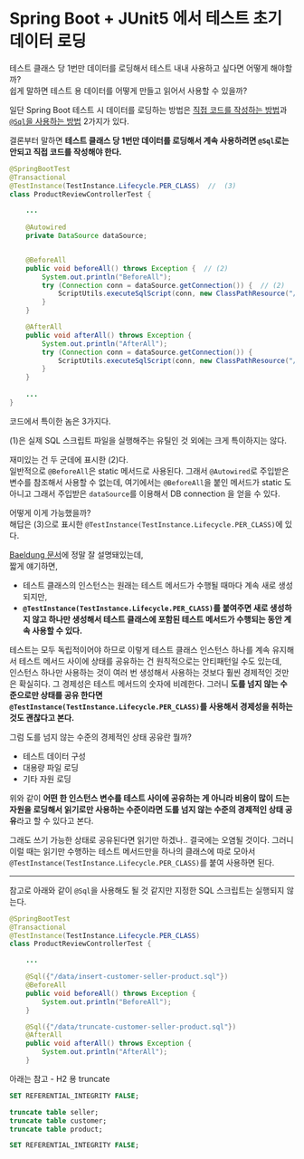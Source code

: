 # Spring Boot + JUnit5 에서 테스트 초기 데이터 로딩

테스트 클래스 당 1번만 데이터를 로딩해서 테스트 내내 사용하고 싶다면 어떻게 해야할까?  
쉽게 말하면 테스트 용 데이터를 어떻게 만들고 읽어서 사용할 수 있을까?

일단 Spring Boot 테스트 시 데이터를 로딩하는 방법은 [직접 코드를 작성하는 방법](https://docs.spring.io/spring-framework/docs/current/spring-framework-reference/testing.html#testcontext-executing-sql-programmatically)과 [`@Sql`을 사용하는 방법](https://docs.spring.io/spring-framework/docs/current/spring-framework-reference/testing.html#testcontext-executing-sql-declaratively) 2가지가 있다.

결론부터 말하면 **테스트 클래스 당 1번만 데이터를 로딩해서 계속 사용하려면 `@Sql`로는 안되고 직접 코드를 작성해야 한다.**

```java
@SpringBootTest
@Transactional
@TestInstance(TestInstance.Lifecycle.PER_CLASS)  //  (3)
class ProductReviewControllerTest {

    ...
    
    @Autowired
    private DataSource dataSource;


    @BeforeAll
    public void beforeAll() throws Exception {  // (2)
        System.out.println("BeforeAll");
        try (Connection conn = dataSource.getConnection()) {  // (2)
            ScriptUtils.executeSqlScript(conn, new ClassPathResource("/data/insert-customer-seller-product.sql"));  // (1)
        }
    }

    @AfterAll
    public void afterAll() throws Exception {
        System.out.println("AfterAll");
        try (Connection conn = dataSource.getConnection()) {
            ScriptUtils.executeSqlScript(conn, new ClassPathResource("/data/truncate-customer-seller-product.sql"));
        }
    }
    
    ...
}
```

코드에서 특이한 놈은 3가지다.

(1)은 실제 SQL 스크립트 파일을 실행해주는 유틸인 것 외에는 크게 특이하지는 않다.  

재미있는 건 두 군데에 표시한 (2)다.  
일반적으로 `@BeforeAll`은 static 메서드로 사용된다. 그래서 `@Autowired`로 주입받은 변수를 참조해서 사용할 수 없는데, 여기에서는 `@BeforeAll`을 붙인 메서드가 static 도 아니고 그래서 주입받은 `dataSource`를 이용해서 DB connection 을 얻을 수 있다.  

어떻게 이게 가능했을까?  
해답은 (3)으로 표시한 `@TestInstance(TestInstance.Lifecycle.PER_CLASS)`에 있다.

[Baeldung 문서](https://www.baeldung.com/junit-testinstance-annotation)에 정말 잘 설명돼있는데,  
짧게 얘기하면,
- 테스트 클래스의 인스턴스는 원래는 테스트 메서드가 수행될 때마다 계속 새로 생성되지만,
- **`@TestInstance(TestInstance.Lifecycle.PER_CLASS)`를 붙여주면 새로 생성하지 않고 하나만 생성해서 테스트 클래스에 포함된 테스트 메서드가 수행되는 동안 계속 사용할 수 있다.**

테스트는 모두 독립적이어야 하므로 이렇게 테스트 클래스 인스턴스 하나를 계속 유지해서 테스트 메서드 사이에 상태를 공유하는 건 원칙적으로는 안티패턴일 수도 있는데,  
인스턴스 하나만 사용하는 것이 여러 번 생성해서 사용하는 것보다 훨씬 경제적인 것만은 확실히다. 그 경제성은 테스트 메서드의 숫자에 비례한다. 그러니 **도를 넘지 않는 수준으로만 상태를 공유 한다면 `@TestInstance(TestInstance.Lifecycle.PER_CLASS)`를 사용해서 경제성을 취하는 것도 괜찮다고 본다.**

그럼 도를 넘지 않는 수준의 경제적인 상태 공유란 뭘까?

- 테스트 데이터 구성
- 대용량 파일 로딩
- 기타 자원 로딩

위와 같이 **어떤 한 인스턴스 변수를 테스트 사이에 공유하는 게 아니라 비용이 많이 드는 자원을 로딩해서 읽기로만 사용하는 수준이라면 도를 넘지 않는 수준의 경제적인 상태 공유**라고 할 수 있다고 본다.

그래도 쓰기 가능한 상태로 공유된다면 읽기만 하겠나.. 결국에는 오염될 것이다. 그러니 이럴 때는 읽기만 수행하는 테스트 메서드만을 하나의 클래스에 따로 모아서 `@TestInstance(TestInstance.Lifecycle.PER_CLASS)`를 붙여 사용하면 된다.

---

참고로 아래와 같이 `@Sql`을 사용해도 될 것 같지만 지정한 SQL 스크립트는 실행되지 않는다.

```java
@SpringBootTest
@Transactional
@TestInstance(TestInstance.Lifecycle.PER_CLASS)
class ProductReviewControllerTest {

    ...

    @Sql({"/data/insert-customer-seller-product.sql"})
    @BeforeAll
    public void beforeAll() throws Exception {
        System.out.println("BeforeAll");
    }

    @Sql({"/data/truncate-customer-seller-product.sql"})
    @AfterAll
    public void afterAll() throws Exception {
        System.out.println("AfterAll");
    }
```



아래는 참고 - H2 용 truncate

```sql
SET REFERENTIAL_INTEGRITY FALSE;

truncate table seller;
truncate table customer;
truncate table product;

SET REFERENTIAL_INTEGRITY FALSE;

```
